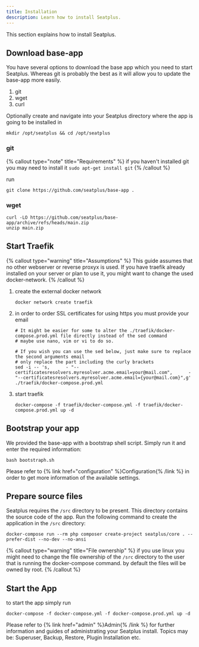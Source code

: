 ```yaml
---
title: Installation
description: Learn how to install Seatplus.
---
```


This section explains how to install Seatplus.

## Download base-app
You have several options to download the base app which you need to start Seatplus. Whereas git is probably the best
as it will allow you to update the base-app more easily.

1) git
2) wget
3) curl


Optionally create and navigate into your Seatplus directory where the app is going to be installed in

```shell
mkdir /opt/seatplus && cd /opt/seatplus
```

### git

{% callout type="note" title="Requirements" %}
if you haven't installed git you may need to install it `sudo apt-get install git`
{% /callout %}

run
```shell
git clone https://github.com/seatplus/base-app .
```

### wget
```shell
curl -LO https://github.com/seatplus/base-app/archive/refs/heads/main.zip
unzip main.zip
```

## Start Traefik
{% callout type="warning" title="Assumptions" %}
This guide assumes that no other webserver or reverse proxyx is used.
If you have traefik already installed on your server or plan to use it, you might want to change the used docker-network.
{% /callout %}

1) create the external docker network

    ```shell
    docker network create traefik
    ```

2) in order to order SSL certificates for using https you must provide your email
    ```shell
    # It might be easier for some to alter the ./traefik/docker-compose.prod.yml file directly instead of the sed command
    # maybe use nano, vim or vi to do so.
    
    # If you wish you can use the sed below, just make sure to replace the second arguments email
    # only replace the part including the curly brackets 
    sed -i -- 's,      - "--certificatesresolvers.myresolver.acme.email=your@mail.com",      - "--certificatesresolvers.myresolver.acme.email={your@mail.com}",g' ./traefik/docker-compose.prod.yml
    ```
3) start traefik
    ```shell
    docker-compose -f traefik/docker-compose.yml -f traefik/docker-compose.prod.yml up -d
    ```

## Bootstrap your app
We provided the base-app with a bootstrap shell script. Simply run it and enter the required information:
```shell
bash bootstraph.sh
```

Please refer to {% link href="configuration" %}Configuration{% /link %} in order to get more information of the available settings.

## Prepare source files

Seatplus requires the `/src` directory to be present. This directory contains the source code of the app.
Run the following command to create the application in the `/src` directory:

```shell
docker-compose run --rm php composer create-project seatplus/core . --prefer-dist --no-dev --no-ansi
```

{% callout type="warning" title="File ownership" %}
if you use linux you might need to change the file ownership of the `/src` directory to the user that is running the docker-compose command.
by default the files will be owned by root.
{% /callout %}

## Start the App
to start the app simply run
```shell
docker-compose -f docker-compose.yml -f docker-compose.prod.yml up -d
```

Please refer to {% link href="admin" %}Admin{% /link %} for further information and guides of administrating your Seatplus install.
Topics may be: Superuser, Backup, Restore, Plugin Installation etc.

